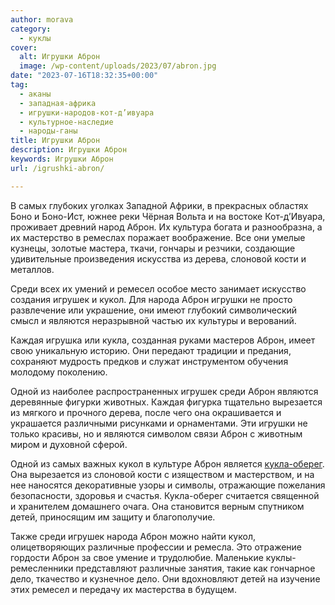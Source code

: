 ```yaml
---
author: morava
category:
  - куклы
cover:
  alt: Игрушки Аброн
  image: /wp-content/uploads/2023/07/abron.jpg
date: "2023-07-16T18:32:35+00:00"
tag:
  - аканы
  - западная-африка
  - игрушки-народов-кот-д’ивуара
  - культурное-наследие
  - народы-ганы
title: Игрушки Аброн
description: Игрушки Аброн
keywords: Игрушки Аброн
url: /igrushki-abron/

---
```

В самых глубоких уголках Западной Африки, в прекрасных областях Боно и Боно-Ист, южнее реки Чёрная Вольта и на востоке Кот-д’Ивуара, проживает древний народ Аброн. Их культура богата и разнообразна, а их мастерство в ремеслах поражает воображение. Все они умелые кузнецы, золотые мастера, ткачи, гончары и резчики, создающие удивительные произведения искусства из дерева, слоновой кости и металлов.

Среди всех их умений и ремесел особое место занимает искусство создания игрушек и кукол. Для народа Аброн игрушки не просто развлечение или украшение, они имеют глубокий символический смысл и являются неразрывной частью их культуры и верований.

Каждая игрушка или кукла, созданная руками мастеров Аброн, имеет свою уникальную историю. Они передают традиции и предания, сохраняют мудрость предков и служат инструментом обучения молодому поколению.

Одной из наиболее распространенных игрушек среди Аброн являются деревянные фигурки животных. Каждая фигурка тщательно вырезается из мягкого и прочного дерева, после чего она окрашивается и украшается различными рисунками и орнаментами. Эти игрушки не только красивы, но и являются символом связи Аброн с животным миром и духовной сферой.

Одной из самых важных кукол в культуре Аброн является [кукла-оберег](https://www.adora.ru/igrushki-oberegi/181/). Она вырезается из слоновой кости с изяществом и мастерством, и на нее наносятся декоративные узоры и символы, отражающие пожелания безопасности, здоровья и счастья. Кукла-оберег считается священной и хранителем домашнего очага. Она становится верным спутником детей, приносящим им защиту и благополучие.

Также среди игрушек народа Аброн можно найти кукол, олицетворяющих различные профессии и ремесла. Это отражение гордости Аброн за свое умение и трудолюбие. Маленькие куклы-ремесленники представляют различные занятия, такие как гончарное дело, ткачество и кузнечное дело. Они вдохновляют детей на изучение этих ремесел и передачу их мастерства в будущем.
